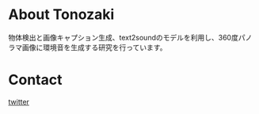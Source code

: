 # About Tonozaki
物体検出と画像キャプション生成、text2soundのモデルを利用し、360度パノラマ画像に環境音を生成する研究を行っています。
# Contact
[twitter](https://twitter.com/Kuuuo39)
<!--
[![Anurag's GitHub stats](https://github-readme-stats.vercel.app/api?username=kakikuu)](https://github.com/anuraghazra/github-readme-stats)
[![Top Langs](https://github-readme-stats.vercel.app/api/top-langs/?username=kakikuu)](https://github.com/anuraghazra/github-readme-stats)
-->
